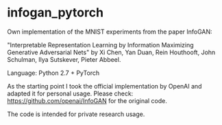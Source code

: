# infogan_pytorch

Own implementation of the MNIST experiments from the paper InfoGAN: 

"Interpretable Representation Learning by Information Maximizing Generative Adversarial Nets"
by Xi Chen, Yan Duan, Rein Houthooft, John Schulman, Ilya Sutskever, Pieter Abbeel.

Language: Python 2.7 + PyTorch

As the starting point I took the official implementation by OpenAI and adapted it for personal usage.
Please check:
https://github.com/openai/InfoGAN
for the original code. 

The code is intended for private research usage.

 







